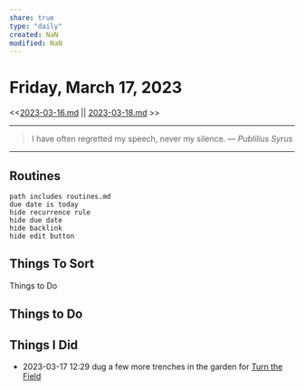 ```yaml
---
share: true
type: "daily"
created: NaN 
modified: NaN
---
```

# Friday, March 17, 2023
<<[2023-03-16.md](./2023-03-16.md) || [2023-03-18.md](./2023-03-18.md) >>

---

> I have often regretted my speech, never my silence.
> — <cite>Publilius Syrus</cite>

---
 
## Routines
```tasks
path includes routines.md
due date is today
hide recurrence rule
hide due date
hide backlink
hide edit button
```

## Things To Sort
Things to Do

## Things to Do

## Things I Did
- 2023-03-17 12:29 dug a few more trenches in the garden for [Turn the Field](./Turn%20the%20Field.md)

